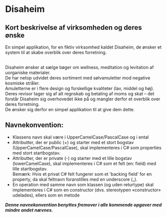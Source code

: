 # Disaheim

## Kort beskrivelse af virksomheden og deres ønske 
En simpel applikation, for en fiktiv virksomhed kaldet Disaheim, de ønsker et system til at skabe overblik over deres forretning.

<br>Disaheim ønsker at sælge bøger om wellness, meditation og levitation af uorganiske materialer.
<br>De har netop udvidet deres sortiment med sølvamuletter mod negative kosmiske stråler. 
<br>Amuletterne er i flere design og forskellige kvaliteter (lav, middel og høj). 
<br>Deres revisor tager sig af alt regnskab og betaling af moms og skat – det forstår Disaheim sig overhovedet ikke på og mangler derfor et overblik over deres forretning. 
<br>De ønsker sig derfor en simpel applikation til at give dem dette.

## Navnekonvention:

- Klassens navn skal være i UpperCamelCase/PascalCase og i ental
- Attributter, der er public (+) og starter med et stort bogstav (UpperCamelCase/PascalCase), skal implementeres i C# som properties med stort startbogstav.
- Attributter, der er private (-) og starter med et lille bogstav (lowerCamelCase), skal implementeres i C# som et felt (en: field) med lille startbogstav. 
<br>Bemærk: Hvis et privat C# felt fungerer som et ’backing field’ for en property, da skal feltnavn foranstilles med en underscore (_).
- En operation med samme navn som klassen (og uden returtype) skal implementeres i C# som en constructor (dvs. stereotypen «constructor» udelades), ellers som en metode


___Denne navnekonvention benyttes fremover i alle kommende opgaver med mindre andet nævnes.___

